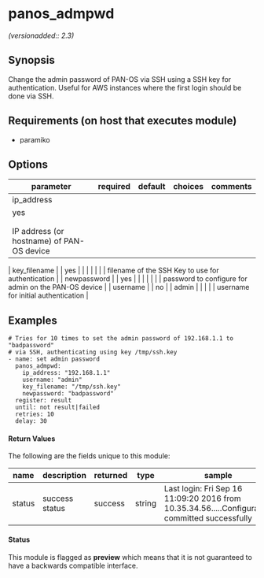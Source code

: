 # panos_admpwd

_(versionadded:: 2.3)_


## Synopsis

Change the admin password of PAN-OS via SSH using a SSH key for authentication.
Useful for AWS instances where the first login should be done via SSH.


## Requirements (on host that executes module)

- paramiko

## Options

| parameter | required | default | choices | comments |
| --- | --- | --- | --- | --- |
| ip_address  |
| yes |
|  |
| |  |
| IP address (or hostname) of PAN-OS device  |
</td></tr>
| key_filename  |
| yes |
|  |
| |  |
| filename of the SSH Key to use for authentication  |
</td></tr>
| newpassword  |
| yes |
|  |
| |  |
| password to configure for admin on the PAN-OS device  |
</td></tr>
| username  |
| no |
| admin |
| |  |
| username for initial authentication  |
</td></tr>
</table>
</br>



## Examples

    # Tries for 10 times to set the admin password of 192.168.1.1 to "badpassword"
    # via SSH, authenticating using key /tmp/ssh.key
    - name: set admin password
      panos_admpwd:
        ip_address: "192.168.1.1"
        username: "admin"
        key_filename: "/tmp/ssh.key"
        newpassword: "badpassword"
      register: result
      until: not result|failed
      retries: 10
      delay: 30
#### Return Values

The following are the fields unique to this module:

| name | description | returned | type | sample |
| --- | --- | --- | --- | --- |
| status | success status | success | string | Last login: Fri Sep 16 11:09:20 2016 from 10.35.34.56.....Configuration committed successfully |




#### Status

This module is flagged as **preview** which means that it is not guaranteed to have a backwards compatible interface.

